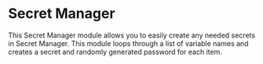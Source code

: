 # Secret Manager

This Secret Manager module allows you to easily create any needed secrets in Secret Manager. This module loops through a list of variable names and creates a secret and randomly generated password for each item.